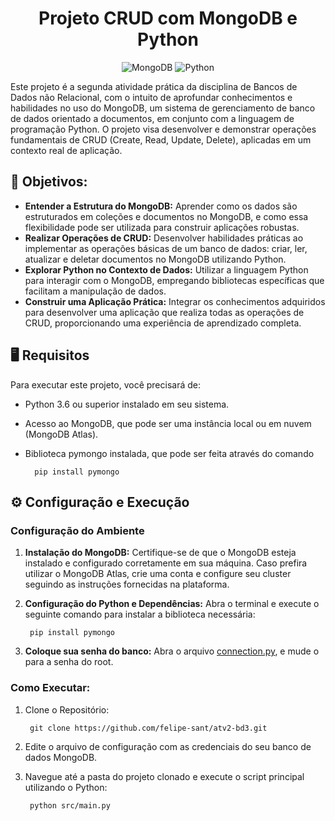 <div align="center">

# Projeto CRUD com MongoDB e Python

![MongoDB](https://img.shields.io/badge/MongoDB-%234ea94b.svg?style=for-the-badge&logo=mongodb&logoColor=white)
![Python](https://img.shields.io/badge/python-3670A0?style=for-the-badge&logo=python&logoColor=ffdd54)

</div>

Este projeto é a segunda atividade prática da disciplina de Bancos de Dados não Relacional, com o intuito de aprofundar conhecimentos e habilidades no uso do MongoDB, um sistema de gerenciamento de banco de dados orientado a documentos, em conjunto com a linguagem de programação Python. O projeto visa desenvolver e demonstrar operações fundamentais de CRUD (Create, Read, Update, Delete), aplicadas em um contexto real de aplicação.

## 🎯 Objetivos:

- **Entender a Estrutura do MongoDB:** Aprender como os dados são estruturados em coleções e documentos no MongoDB, e como essa flexibilidade pode ser utilizada para construir aplicações robustas.
- **Realizar Operações de CRUD:** Desenvolver habilidades práticas ao implementar as operações básicas de um banco de dados: criar, ler, atualizar e deletar documentos no MongoDB utilizando Python.
- **Explorar Python no Contexto de Dados:** Utilizar a linguagem Python para interagir com o MongoDB, empregando bibliotecas específicas que facilitam a manipulação de dados.
- **Construir uma Aplicação Prática:** Integrar os conhecimentos adquiridos para desenvolver uma aplicação que realiza todas as operações de CRUD, proporcionando uma experiência de aprendizado completa.

## 🖥️ Requisitos

Para executar este projeto, você precisará de:

- Python 3.6 ou superior instalado em seu sistema.
- Acesso ao MongoDB, que pode ser uma instância local ou em nuvem (MongoDB Atlas).
- Biblioteca pymongo instalada, que pode ser feita através do comando

        pip install pymongo

## ⚙️ Configuração e Execução

### Configuração do Ambiente

1. **Instalação do MongoDB:** Certifique-se de que o MongoDB esteja instalado e configurado corretamente em sua máquina. Caso prefira utilizar o MongoDB Atlas, crie uma conta e configure seu cluster seguindo as instruções fornecidas na plataforma.

2. **Configuração do Python e Dependências:** Abra o terminal e execute o seguinte comando para instalar a biblioteca necessária:

        pip install pymongo

3. **Coloque sua senha do banco:** Abra o arquivo [connection.py](src/database/connection.py), e mude o <password> para a senha do root.

### Como Executar:

1. Clone o Repositório:

        git clone https://github.com/felipe-sant/atv2-bd3.git

2. Edite o arquivo de configuração com as credenciais do seu banco de dados MongoDB.

3. Navegue até a pasta do projeto clonado e execute o script principal utilizando o Python:

        python src/main.py

